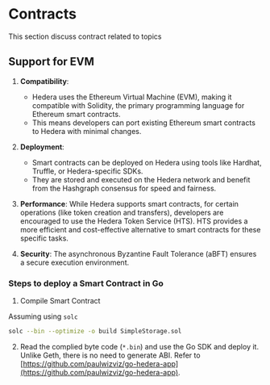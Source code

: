 # Contracts

This section discuss contract related to topics

## Support for EVM

1. **Compatibility**:
    * Hedera uses the Ethereum Virtual Machine (EVM), making it compatible with Solidity, the primary programming language for Ethereum smart contracts.
    * This means developers can port existing Ethereum smart contracts to Hedera with minimal changes.

2. **Deployment**:
    * Smart contracts can be deployed on Hedera using tools like Hardhat, Truffle, or Hedera-specific SDKs.
    * They are stored and executed on the Hedera network and benefit from the Hashgraph consensus for speed and fairness.

3. **Performance**: While Hedera supports smart contracts, for certain operations (like token creation and transfers), developers are encouraged to use the Hedera Token Service (HTS). HTS provides a more efficient and cost-effective alternative to smart contracts for these specific tasks.

4. **Security**: The asynchronous Byzantine Fault Tolerance (aBFT) ensures a secure execution environment.

### Steps to deploy a Smart Contract in Go

1. Compile Smart Contract

Assuming using `solc`

```sh
solc --bin --optimize -o build SimpleStorage.sol
```

2. Read the complied byte code (`*.bin`) and use the Go SDK and deploy it. Unlike Geth, there is no need to generate ABI. Refer to [https://github.com/paulwizviz/go-hedera-app](https://github.com/paulwizviz/go-hedera-app).
